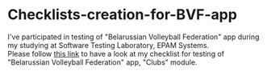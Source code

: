 # Checklists-creation-for-BVF-app
I've participated in testing of "Belarussian Volleyball Federation" app during my studying at Software Testing Laboratory, EPAM Systems.                               
Please follow [this link](https://docs.google.com/spreadsheets/d/1-DOoP0UQmOTj0wpqER1TxJbGPepP2Bss/edit?usp=sharing&ouid=102489883496474605071&rtpof=true&sd=true) to have a look at my checklist for testing of  "Belarussian Volleyball Federation" app, "Clubs" module.
